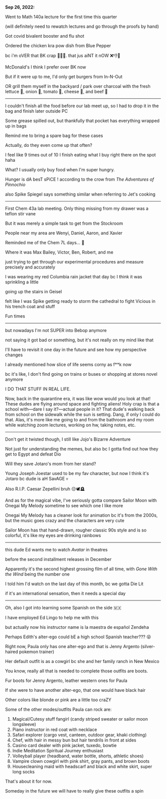 **Sep 26, 2022:**

Went to Math 140a lecture for the first time this quarter

(will definitely need to rewatch lectures and go through the proofs by hand) 

Got covid bivalent booster and flu shot

Ordered the chicken kra pow dish from Blue Pepper

bc i'm oVER that BK crap 🍔🍟🥤. that jus aiNT it nOW ❌👎🤮 

McDonald's I think I prefer over BK now 

But if it were up to me, I'd only get burgers from In-N-Out

OR grill them myself in the backyard / park over charcoal with the fresh lettuce 🥬, onion 🧅, tomato 🍅, cheese 🧀, and beef 🥩

---

I couldn't finish all the food before our lab meet up, so I had to drop it in the bag and finish later outside PC

Some grease spilled out, but thankfully that pocket has everything wrapped up in bags

Remind me to bring a spare bag for these cases 

Actually, do they even come up that often? 

I feel like 9 times out of 10 I finish eating what I buy right there on the spot haha 

What? I usually only buy food when I'm super hungry.

Hunger is dA besT sPiCE ! according to the crow from *The Adventures of Pinnochio* 

also Spike Spiegel says something similar when referring to Jet's cooking  

---

First Chem 43a lab meeting. Only thing missing from my drawer was a teflon stir vane

But it was merely a simple task to get from the Stockroom   

People near my area are Wenyi, Daniel, Aaron, and Xavier

Reminded me of the Chem 7L days... 🤧

Where it was Max Bailey, Victor, Ben, Robert, and me

just trying to get through our experimental procedures and measure precisely and accurately

I was wearing my red Columbia rain jacket that day bc I think it was sprinkling a little

going up the stairs in Geisel

felt like I was Spike getting ready to storm the cathedral to fight Vicious in his trench coat and stuff

Fun times

---

but nowadays I'm not SUPER into Bebop anymore

not saying it got bad or something, but it's not really on my mind like that 

I'll have to revisit it one day in the future and see how my perspective changes

I already mentioned how slice of life seems corny as f**k now

bc it's like, I don't find going on trains or buses or shopping at stores novel anymore 

I DO THAT STUFF IN REAL LIFE. 

Now, back in the quarantine era, it was like wow would you look at that! These dudes are flying around space and fighting aliens! Holy crap is that a school with—dare I say it?—actual people in it? That dude's walking back from school on the sidewalk while the sun is setting. Dang, if only I could do that. Alas, it's more like me going to and from the bathroom and my room while watching zoom lectures, working on hw, taking notes, etc.

---

Don't get it twisted though, I still like Jojo's Bizarre Adventure

Not just for understanding the memes, but also bc I gotta find out how they get to Egypt and defeat Dio

Will they save Jotaro's mom from her stand?  

Young Joseph Joestar used to be my fav character, but now I think it's Jotaro bc dude is aH SavAGE 💀

Also R.I.P. Caesar Zepellini bruh 😔🕊🪦

And as for the magical vibe, I've seriously gotta compare Sailor Moon with Onegai My Melody sometime to see which one I like more 

Onegai My Melody has a cleaner look for animation bc it's from the 2000s, but the music goes crazy and the characters are very cute 

Sailor Moon has that hand-drawn, rougher classic 90s style and is so colorful, it's like my eyes are drinking rainbows 

--- 

this dude Ed wants me to watch *Avatar* in theatres

before the second installment releases in December

Apparently it's the second highest grossing film of all time, with *Gone With the Wind* being the number one

I told him I'd watch on the last day of this month, bc we gotta Die Lit 

if it's an international sensation, then it needs a special day

--- 

Oh, also I got into learning some Spanish on the side 🇲🇽 

I have employed Ed Lingo to help me with this 

but actually now his instructor name is la maestra de español Zendeha

Perhaps Edith's alter-ego could bE a high school Spanish teacher??? 😝  

Right now, Paula only has one alter-ego and that is Jenny Argento (silver-haired pokemon trainer)

Her default outfit is as a cowgirl bc she and her family ranch in New Mexico 

You know, really all that is needed to complete those outfits are boots.

Fur boots for Jenny Argento, leather western ones for Paula

If she were to have another alter-ego, that one would have black hair

Other colors like blonde or pink are a little too craZY 

Some of the other modes/outfits Paula can rock are: 

1. Magical/Cutesy stuff fangirl (candy striped sweater or sailor moon longsleeve)   
3. Piano instructor in red coat with necklace 
4. Safari explorer (cargo vest, canteen, outdoor gear, khaki clothing) 
5. Chef, with hair in messy bun but hair tendrils in front at sides
6. Casino card dealer with pink jacket, tuxedo, bowtie
7. Indie Meditation Spiritual Journey enthusiast
8. Volleyball player (headband, water bottle, shorts, athletic shoes)   
9. Vampire clown cowgirl with pink shirt, gray pants, and brown boots
10. Housecleaning maid with headscarf and black and white skirt, super long socks

That's about it for now. 

Someday in the future we will have to really give these outfits a spin
